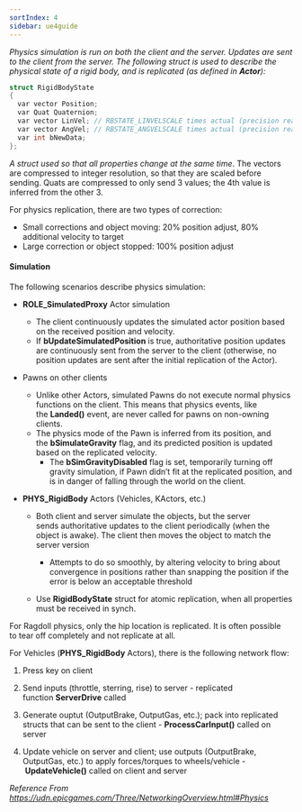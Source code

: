 ```yaml
---
sortIndex: 4
sidebar: ue4guide
---
```


*Physics simulation is run on both the client and the server. Updates are sent to the client from the server. The following struct is used to describe the physical state of a rigid body, and is replicated (as defined in **Actor**):*

```cpp
struct RigidBodyState
{
  var vector Position;
  var Quat Quaternion;
  var vector LinVel; // RBSTATE_LINVELSCALE times actual (precision reasons)
  var vector AngVel; // RBSTATE_ANGVELSCALE times actual (precision reasons)
  var int bNewData;
};
```

*A struct used so that all properties change at the same time*. The vectors are compressed to integer resolution, so that they are scaled before sending. Quats are compressed to only send 3 values; the 4th value is inferred from the other 3.

For physics replication, there are two types of correction:
- Small corrections and object moving: 20% position adjust, 80% additional velocity to target
- Large correction or object stopped: 100% position adjust

#### Simulation

The following scenarios describe physics simulation:

- **ROLE_SimulatedProxy** Actor simulation

  - The client continuously updates the simulated actor position based on the received position and velocity.
  - If **bUpdateSimulatedPosition** is true, authoritative position updates are continuously sent from the server to the client (otherwise, no position updates are sent after the initial replication of the Actor).

- Pawns on other clients
  - Unlike other Actors, simulated Pawns do not execute normal physics functions on the client. This means that physics events, like the **Landed()** event, are never called for pawns on non-owning clients.
  - The physics mode of the Pawn is inferred from its position, and the **bSimulateGravity** flag, and its predicted position is updated based on the replicated velocity.
    - The **bSimGravityDisabled** flag is set, temporarily turning off gravity simulation, if Pawn didn’t fit at the replicated position, and is in danger of falling through the world on the client.

- **PHYS_RigidBody** Actors (Vehicles, KActors, etc.)

  - Both client and server simulate the objects, but the server sends authoritative updates to the client periodically (when the object is awake). The client then moves the object to match the server version
    - Attempts to do so smoothly, by altering velocity to bring about convergence in positions rather than snapping the position if the error is below an acceptable threshold

  - Use **RigidBodyState** struct for atomic replication, when all properties must be received in synch.


For Ragdoll physics, only the hip location is replicated. It is often possible to tear off completely and not replicate at all.

For Vehicles (**PHYS_RigidBody** Actors), there is the following network flow:

1. Press key on client

1. Send inputs (throttle, sterring, rise) to server - replicated function **ServerDrive** called

1. Generate ouptut (OutputBrake, OutputGas, etc.); pack into replicated structs that can be sent to the client - **ProcessCarInput()** called on server

1. Update vehicle on server and client; use outputs (OutputBrake, OutputGas, etc.) to apply forces/torques to wheels/vehicle - **UpdateVehicle()** called on client and server

*Reference From <https://udn.epicgames.com/Three/NetworkingOverview.html#Physics>*
